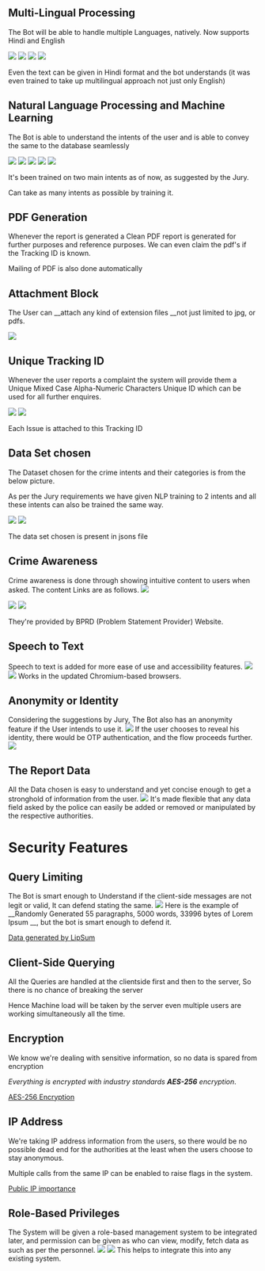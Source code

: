 ## Multi-Lingual Processing
The Bot will be able to handle multiple Languages, natively.
Now supports Hindi and English

<img src="Screenshots/hin1.png" >

<img src="Screenshots/en1.png" >

<img src="Screenshots/hin2.png" >

<img src="Screenshots/en2.png" >

Even the text can be given in Hindi format and the bot understands (it was even trained to take up multilingual approach not just only English)

## Natural Language Processing and Machine Learning

The Bot is able to understand the intents of the user and is able to convey the same to the database seamlessly

<img src="Screenshots/tob1.png" >

<img src="Screenshots/tob21.png" >

<img src="Screenshots/Tob2.png" >

<img src="Screenshots/entities.png" >

<img src="Screenshots/hinb.png" >


It's been trained on two main intents as of now, as suggested by the Jury.

Can take as many intents as possible by training it.

## PDF Generation
Whenever the report is generated a Clean PDF report is generated for further purposes and reference purposes.
We can even claim the pdf's if the Tracking ID is known.

Mailing of PDF is also done automatically

## Attachment Block

The User can __attach any kind of extension files __not just limited to jpg, or pdfs.

<img src="Screenshots/Attach.png" >


## Unique Tracking ID
Whenever the user reports a complaint the system will provide them a Unique Mixed Case Alpha-Numeric Characters Unique ID which can be used
for all further enquires.


<img src="Screenshots/search.png" >

<img src="Screenshots/fetched data.png" >

Each Issue is attached to this Tracking ID

## Data Set chosen

The Dataset chosen for the crime intents and their categories is from the below picture.

As per the Jury requirements we have given NLP training to 2 intents and all these intents can also be trained the same way.


<img src="Screenshots/cc1.png" >

<img src="Screenshots/cc2.png" >  

The data set chosen is present in jsons file

## Crime Awareness

Crime awareness is done through showing intuitive content to users when asked.
The content Links are as follows.
<img src="Screenshots/caopti.png" >

<img src="Screenshots/capdf1.png" >

<img src="Screenshots/capdf2.png" >

They're provided by BPRD (Problem Statement Provider) Website.

## Speech to Text
Speech to text is added for more ease of use and accessibility features.
<img src="listeningmod.png" >
<img src="Screenshots/sptotext.png" >
Works in the updated Chromium-based browsers.

## Anonymity or Identity

Considering the suggestions by Jury, The Bot also has an anonymity feature if the User intends to use it.
<img src="Screenshots/anonopt.png" >
If the user chooses to reveal his identity, there would be OTP authentication, and the flow proceeds further.
<img src="Screenshots/otp.png" >


## The Report Data
All the Data chosen is easy to understand and yet concise enough to get a stronghold of information from the user.
<img src="Screenshots/docdata.png" >
It's made flexible that any data field asked by the police can easily be added or removed or manipulated by the respective authorities.

# Security Features

## Query Limiting
The Bot is smart enough to Understand if the client-side messages are not legit or valid, It can defend stating the same.
<img src="Screenshots/querylim.png" >
Here is the example of __Randomly Generated 55 paragraphs, 5000 words, 33996 bytes of Lorem Ipsum __, but the bot is smart enough to defend it.

[Data generated by LipSum](https://www.lipsum.com/ "LipSum")


## Client-Side Querying
All the Queries are handled at the clientside first and then to the server, So there is no chance of breaking the server 

Hence Machine load will be taken by the server even multiple users are working simultaneously all the time.

## Encryption

We know we're dealing with sensitive information, so no data is spared from encryption

_Everything is encrypted with industry standards __AES-256__ encryption_.

[AES-256 Encryption](https://www.solarwindsmsp.com/blog/aes-256-encryption-algorithm/ "AES-256 Encryption")


## IP Address

We're taking IP address information from the users, so there would be no possible dead end for the authorities at the least when the users choose to stay anonymous.

Multiple calls from the same IP can be enabled to raise flags in the system.

[Public IP importance](https://www.lifewire.com/what-is-a-public-ip-address-2625974 "Public IP Importance")


## Role-Based Privileges
The System will be given a role-based management system to be integrated later, and permission can be given as who can view, modify, fetch data as such as per the personnel.
<img src="Screenshots/adminpriv.png" >
<img src="Screenshots/roles.png" >
This helps to integrate this into any existing system.
